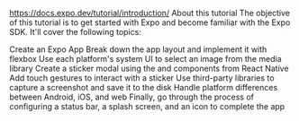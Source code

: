 https://docs.expo.dev/tutorial/introduction/
About this tutorial
The objective of this tutorial is to get started with Expo and become familiar with the Expo SDK. It'll cover the following topics:

Create an Expo App
Break down the app layout and implement it with flexbox
Use each platform's system UI to select an image from the media library
Create a sticker modal using the <Modal> and <FlatList> components from React Native
Add touch gestures to interact with a sticker
Use third-party libraries to capture a screenshot and save it to the disk
Handle platform differences between Android, iOS, and web
Finally, go through the process of configuring a status bar, a splash screen, and an icon to complete the app

